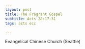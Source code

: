 ```yaml
---
layout: post
title: The Fragrant Gospel
subtitle: Acts 28:17-31
tags: acts ecc

---
```

Evangelical Chinese Church (Seattle)
